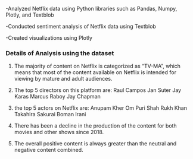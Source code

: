 -Analyzed Netflix data using Python libraries such as Pandas, Numpy, Plotly, and Textblob

-Conducted sentiment analysis of Netflix data using Textblob

-Created visualizations using Plotly

<h3> Details of Analysis using the dataset </h3>

1. The majority of content on Netflix is categorized as “TV-MA”, which means that most of the content available
on Netflix is intended for viewing by mature and adult audiences.

2. The top 5 directors on this platform are:
Raul Campos
Jan Suter
Jay Karas
Marcus Raboy
Jay Chapman

3. the top 5 actors on Netflix are:
Anupam Kher
Om Puri
Shah Rukh Khan
Takahira Sakurai
Boman Irani

4. There has been a decline in the production of the content for both movies and other shows since 2018.

5. The overall positive content is always greater than the neutral and negative content combined.
